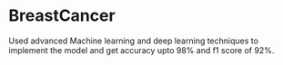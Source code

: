 # BreastCancer

Used advanced Machine learning and deep learning techniques to implement the model and get accuracy upto 98% and f1 score of  92%.
